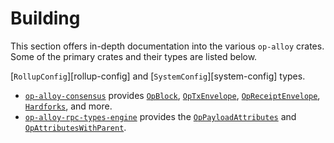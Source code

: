 # Building

This section offers in-depth documentation into the various `op-alloy` crates.
Some of the primary crates and their types are listed below.

  [`RollupConfig`][rollup-config] and [`SystemConfig`][system-config] types.
- [`op-alloy-consensus`][op-alloy-consensus] provides [`OpBlock`][op-block],
  [`OpTxEnvelope`][op-tx-envelope], [`OpReceiptEnvelope`][op-rx-envelope],
  [`Hardforks`][hardforks], and more.
- [`op-alloy-rpc-types-engine`][op-alloy-rpc-types-engine] provides the
  [`OpPayloadAttributes`][op-payload-attributes] and
  [`OpAttributesWithParent`][op-attributes-with-parent].


<!-- Links -->

[op-block]: https://docs.rs/op-alloy-consensus/latest/op_alloy_consensus/type.OpBlock.html
[op-tx-envelope]: https://docs.rs/op-alloy-consensus/latest/op_alloy_consensus/enum.OpTxEnvelope.html
[op-rx-envelope]: https://docs.rs/op-alloy-consensus/latest/op_alloy_consensus/enum.OpReceiptEnvelope.html
[hardforks]: https://docs.rs/op-alloy-consensus/latest/op_alloy_consensus/hardforks/struct.Hardforks.html

[op-payload-attributes]: https://docs.rs/op-alloy-rpc-types-engine/latest/op_alloy_rpc_types_engine/struct.OpPayloadAttributes.html
[op-attributes-with-parent]: https://docs.rs/op-alloy-rpc-types-engine/latest/op_alloy_rpc_types_engine/struct.OpAttributesWithParent.html

[op-alloy-consensus]: https://crates.io/crates/op-alloy-consensus
[op-alloy-rpc-types-engine]: https://crates.io/crates/op-alloy-rpc-types-engine
